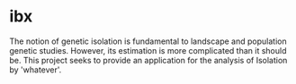 # ibx
The notion of genetic isolation is fundamental to landscape and population genetic studies.
However, its estimation is more complicated than it should be.  This project seeks to provide
an application for the analysis of Isolation by 'whatever'.
